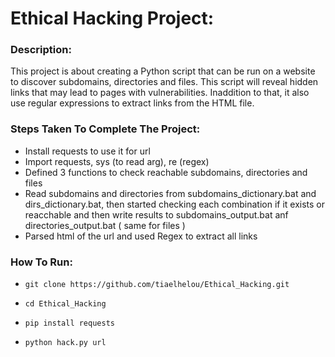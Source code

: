 # Ethical Hacking Project:

### Description:

This project is about creating a Python script that can be run on a website to discover subdomains, directories and files. This script will reveal hidden links that may lead to pages with vulnerabilities. Inaddition to that, it also use regular expressions to extract links from the HTML file.

### Steps Taken To Complete The Project:

- Install requests to use it for url
- Import requests, sys (to read arg), re (regex)
- Defined 3 functions to check reachable subdomains, directories and files
- Read subdomains and directories from subdomains_dictionary.bat and dirs_dictionary.bat, then started checking each combination if it exists or reacchable and then write results to subdomains_output.bat anf directories_output.bat ( same for files )
- Parsed html of the url and used Regex to extract all links

### How To Run:
-
      git clone https://github.com/tiaelhelou/Ethical_Hacking.git
      
- 
      cd Ethical_Hacking
      
- 
      pip install requests
      
- 
      python hack.py url
      

    
    
    

